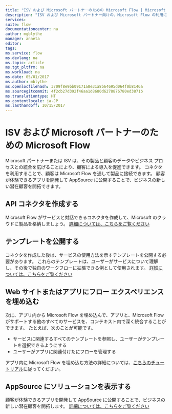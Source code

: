 ```yaml
---
title: "ISV および Microsoft パートナーのための Microsoft Flow | Microsoft Docs"
description: "ISV および Microsoft パートナー向けの、Microsoft Flow の利用に関する概要です。"
services: 
suite: flow
documentationcenter: na
author: mgblythe
manager: anneta
editor: 
tags: 
ms.service: flow
ms.devlang: na
ms.topic: article
ms.tgt_pltfrm: na
ms.workload: na
ms.date: 05/01/2017
ms.author: mblythe
ms.openlocfilehash: 3709f8e9bb09171a8e31a8b64695d064f0b8146a
ms.sourcegitcommit: 4f2cb27d392f46aa1d8680d6278876780ed3871b
ms.translationtype: HT
ms.contentlocale: ja-JP
ms.lasthandoff: 10/15/2017
---
```

# <a name="microsoft-flow-for-isvs-and-microsoft-partners"></a>ISV および Microsoft パートナーのための Microsoft Flow
Microsoft パートナーまたは ISV は、その製品と顧客のデータやビジネス プロセスとの統合を広げることにより、顧客による導入を促進できます。 コネクタを利用することで、顧客は Microsoft Flow を通して製品に接続できます。 顧客が体験できるアプリを開発して AppSource に公開することで、ビジネスの新しい潜在顧客を開拓できます。

## <a name="build-an-api-connector"></a>API コネクタを作成する
Microsoft Flow がサービスと対話できるコネクタを作成して、Microsoft のクラウドに製品を格納しましょう。 [詳細については、こちらをご覧ください](api-connector-overview.md)

## <a name="publish-templates"></a>テンプレートを公開する
コネクタを作成した後は、サービスの使用方法を示すテンプレートを公開する必要があります。 これらのテンプレートは、ユーザーがサービスについて理解し、その後で独自のワークフローに拡張できる例として使用されます。 [詳細については、こちらをご覧ください](publish-a-template.md)

## <a name="embed-the-flow-experience-in-your-website-or-app"></a>Web サイトまたはアプリにフロー エクスペリエンスを埋め込む
次に、アプリ内から Microsoft Flow を埋め込んで、アプリと、Microsoft Flow がサポートする他のすべてのサービスを、コンテキスト内で深く統合することができます。 たとえば、次のことが可能です。

* サービスに関連するすべてのテンプレートを参照し、ユーザーがテンプレートを選択できるようにする
* ユーザーがアプリに関連付けたにフローを管理する

アプリ内に Microsoft Flow を埋め込む方法の詳細については、[こちらのチュートリアル](embed-flow-dev.md)に従ってください。

## <a name="list-your-solution-on-appsource"></a>AppSource にソリューションを表示する
顧客が体験できるアプリを開発して AppSource に公開することで、ビジネスの新しい潜在顧客を開拓します。 [詳細については、こちらをご覧ください](dev-appsource-test-drive.md)

